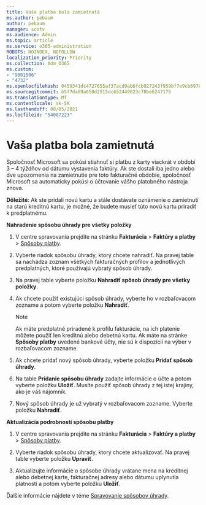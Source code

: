 ```yaml
---
title: Vaša platba bola zamietnutá
ms.author: pebaum
author: pebaum
manager: scotv
ms.audience: Admin
ms.topic: article
ms.service: o365-administration
ROBOTS: NOINDEX, NOFOLLOW
localization_priority: Priority
ms.collection: Adm_O365
ms.custom:
- "9001506"
- "4732"
ms.openlocfilehash: 0459341dc4727655af37acd9ab6fcb927243f959bf7e9cb69787e3813658342d
ms.sourcegitcommit: b5f7da89a650d2915dc652449623c78be6247175
ms.translationtype: MT
ms.contentlocale: sk-SK
ms.lasthandoff: 08/05/2021
ms.locfileid: "54087223"
---
```

# <a name="your-payment-was-declined"></a>Vaša platba bola zamietnutá

Spoločnosť Microsoft sa pokúsi stiahnuť si platbu z karty viackrát v období 3 – 4 týždňov od dátumu vystavenia faktúry.  Ak ste dostali iba jedno alebo dve upozornenia na zamietnutie pre toto fakturačné obdobie, spoločnosť Microsoft sa automaticky pokúsi o účtovanie vášho platobného nástroja znova.  

**Dôležité**: Ak ste pridali novú kartu a stále dostávate oznámenie o zamietnutí na starú kreditnú kartu, je možné, že budete musieť túto novú kartu priradiť k predplatnému.

**Nahradenie spôsobu úhrady pre všetky položky**

1. V centre spravovania prejdite na stránku **Fakturácia** > **Faktúry a platby** > [Spôsoby platby](https://go.microsoft.com/fwlink/p/?linkid=2018806).

2. Vyberte riadok spôsobu úhrady, ktorý chcete nahradiť. Na pravej table sa nachádza zoznam všetkých fakturačných profilov a jednotlivých predplatných, ktoré používajú vybratý spôsob úhrady.

3. Na pravej table vyberte položku **Nahradiť spôsob úhrady pre všetky položky**.

4. Ak chcete použiť existujúci spôsob úhrady, vyberte ho v rozbaľovacom zozname a potom vyberte položku **Nahradiť**.

    > [!NOTE]
    > Ak máte predplatné priradené k profilu fakturácie, na ich platenie môžete použiť len kreditnú alebo debetnú kartu. Ak máte na stránke **Spôsoby platby** uvedené bankové účty, nie sú k dispozícii na výber v rozbaľovacom zozname.

5. Ak chcete pridať nový spôsob úhrady, vyberte položku **Pridať spôsob úhrady**.

6. Na table **Pridanie spôsobu úhrady** zadajte informácie o účte a potom vyberte položku **Uložiť**. Musíte použiť spôsob úhrady z tej istej krajiny, ako je váš nájomník.

7. Nový spôsob úhrady je už vybratý v rozbaľovacom zozname. Vyberte položku **Nahradiť**.

**Aktualizácia podrobností spôsobu platby**

1. V centre spravovania prejdite na stránku **Fakturácia** > **Faktúry a platby** > [Spôsoby platby](https://go.microsoft.com/fwlink/p/?linkid=2018806).

2. Vyberte riadok spôsobu úhrady, ktorý chcete aktualizovať. Na pravej table vyberte položku **Upraviť**.

3. Aktualizujte informácie o spôsobe úhrady vrátane mena na kreditnej alebo debetnej karte, fakturačnej adresy alebo dátumu uplynutia platnosti a potom vyberte položku **Uložiť**.

Ďalšie informácie nájdete v téme [Spravovanie spôsobov úhrady](https://docs.microsoft.com/microsoft-365/commerce/billing-and-payments/manage-payment-methods).